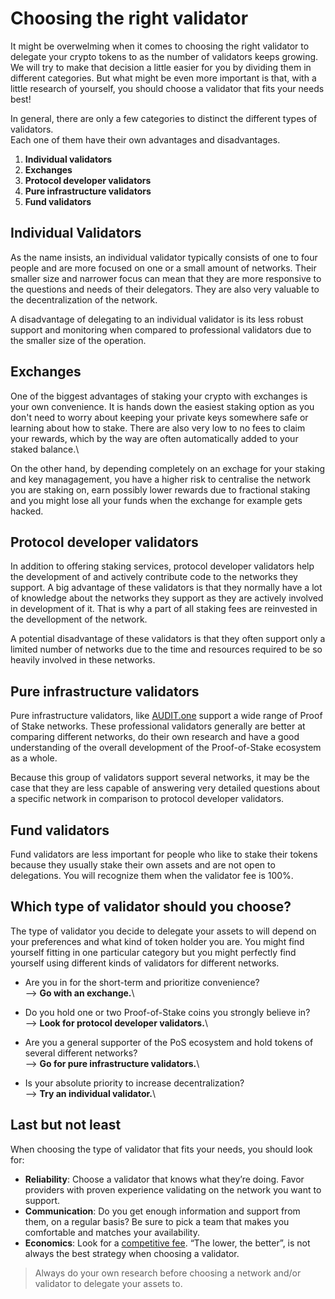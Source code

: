 # Choosing the right validator

It might be overwelming when it comes to choosing the right validator to delegate your crypto tokens to as the number of validators keeps growing. We will try to make that decision a little easier for you by dividing them in different categories. But what might be even more important is that, with a little research of yourself, you should choose a validator that fits your needs best!

In general, there are only a few categories to distinct the different types of validators.\
Each one of them have their own advantages and disadvantages.

1. **Individual validators**
2. **Exchanges**
3. **Protocol developer validators**
4. **Pure infrastructure validators**
5. **Fund validators**

## Individual Validators

As the name insists, an individual validator typically consists of one to four people and are more focused on one or a small amount of networks. Their smaller size and narrower focus can mean that they are more responsive to the questions and needs of their delegators. They are also very valuable to the decentralization of the network.

A disadvantage of delegating to an individual validator is its less robust support and monitoring when compared to professional validators due to the smaller size of the operation.

## Exchanges

One of the biggest advantages of staking your crypto with exchanges is your own convenience. It is hands down the easiest staking option as you don't need to worry about keeping your private keys somewhere safe or learning about how to stake. There are also very low to no fees to claim your rewards, which by the way are often automatically added to your staked balance.\


On the other hand, by depending completely on an exchage for your staking and key managagement, you have a higher risk to centralise the network you are staking on, earn possibly lower rewards due to fractional staking and you might lose all your funds when the exchange for example gets hacked.

## Protocol developer validators

In addition to offering staking services, protocol developer validators help the development of and actively contribute code to the networks they support. A big advantage of these validators is that they normally have a lot of knowledge about the networks they support as they are actively involved in development of it. That is why a part of all staking fees are reinvested in the devellopment of the network.

A potential disadvantage of these validators is that they often support only a limited number of networks due to the time and resources required to be so heavily involved in these networks.

## Pure infrastructure validators

Pure infrastructure validators, like [AUDIT.one](about\_audit.one.md) support a wide range of Proof of Stake networks. These professional validators generally are better at comparing different networks, do their own research and have a good understanding of the overall development of the Proof-of-Stake ecosystem as a whole.

Because this group of validators support several networks, it may be the case that they are less capable of answering very detailed questions about a specific network in comparison to protocol developer validators.

## Fund validators

Fund validators are less important for people who like to stake their tokens because they usually stake their own assets and are not open to delegations. You will recognize them when the validator fee is 100%.

## Which type of validator should you choose?

The type of validator you decide to delegate your assets to will depend on your preferences and what kind of token holder you are. You might find yourself fitting in one particular category but you might perfectly find yourself using different kinds of validators for different networks.

* Are you in for the short-term and prioritize convenience?\
  \--> **Go with an exchange.**\

* Do you hold one or two Proof-of-Stake coins you strongly believe in?\
  \--> **Look for protocol developer validators.**\

* Are you a general supporter of the PoS ecosystem and hold tokens of several different networks?\
  \--> **Go for pure infrastructure validators.**\

* Is your absolute priority to increase decentralization?\
  \--> **Try an individual validator.**\


## Last but not least

When choosing the type of validator that fits your needs, you should look for:

* **Reliability**: Choose a validator that knows what they’re doing. Favor providers with proven experience validating on the network you want to support.
* **Communication**: Do you get enough information and support from them, on a regular basis? Be sure to pick a team that makes you comfortable and matches your availability.
* **Economics**: Look for a [competitive fee](../glossary/validator\_fee.md). “The lower, the better”, is not always the best strategy when choosing a validator.

> Always do your own research before choosing a network and/or validator to delegate your assets to.
